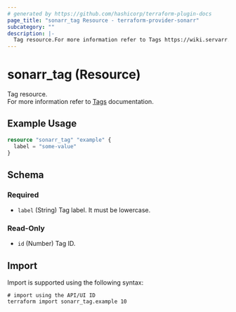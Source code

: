 ```yaml
---
# generated by https://github.com/hashicorp/terraform-plugin-docs
page_title: "sonarr_tag Resource - terraform-provider-sonarr"
subcategory: ""
description: |-
  Tag resource.For more information refer to Tags https://wiki.servarr.com/sonarr/settings#tags documentation.
---
```


# sonarr_tag (Resource)

Tag resource.<br/>For more information refer to [Tags](https://wiki.servarr.com/sonarr/settings#tags) documentation.

## Example Usage

```terraform
resource "sonarr_tag" "example" {
  label = "some-value"
}
```

<!-- schema generated by tfplugindocs -->
## Schema

### Required

- `label` (String) Tag label. It must be lowercase.

### Read-Only

- `id` (Number) Tag ID.

## Import

Import is supported using the following syntax:

```shell
# import using the API/UI ID
terraform import sonarr_tag.example 10
```
